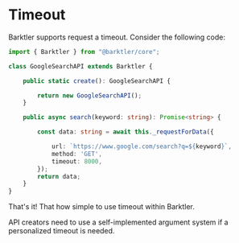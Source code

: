 # Timeout

Barktler supports request a timeout. Consider the following code:

```ts
import { Barktler } from "@barktler/core";

class GoogleSearchAPI extends Barktler {

    public static create(): GoogleSearchAPI {

        return new GoogleSearchAPI();
    }

    public async search(keyword: string): Promise<string> {

        const data: string = await this._requestForData({

            url: `https://www.google.com/search?q=${keyword}`,
            method: 'GET',
            timeout: 8000,
        });
        return data;
    }
}
```

That's it! That how simple to use timeout within Barktler.

API creators need to use a self-implemented argument system if a personalized timeout is needed.
